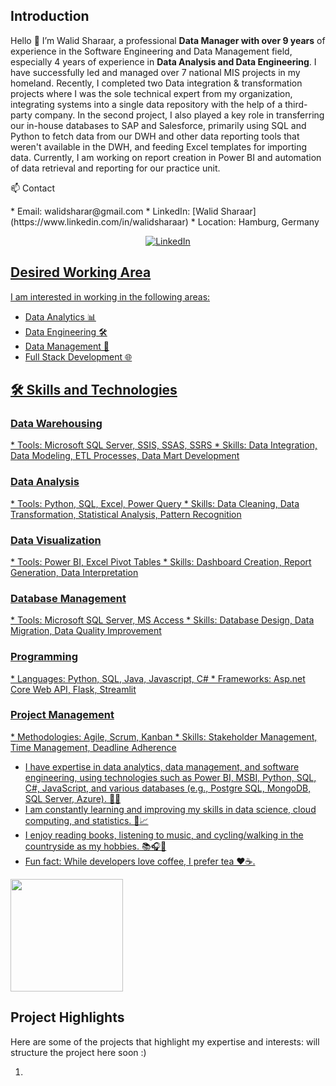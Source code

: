 <h2>  Introduction </h2>
<p>
Hello 👋 I’m Walid Sharaar, a professional <b>Data Manager with over 9 years</b> of experience in the Software Engineering and Data Management field, especially 4 years of experience in <b>Data Analysis and Data Engineering</b>. I have successfully led and managed over 7 national MIS projects in my homeland. Recently, I completed two Data integration & transformation projects where I was the sole technical expert from my organization, integrating systems into a single data repository with the help of a third-party company. In the second project, I also played a key role in transferring our in-house databases to SAP and Salesforce, primarily using SQL and Python to fetch data from our DWH and other data reporting tools that weren't available in the DWH, and feeding Excel templates for importing data. Currently, I am working on report creation in Power BI and automation of data retrieval and reporting for our practice unit.
</p>

</h2>📫 Contact</h2>
<p>
* Email: walidsharar@gmail.com
* LinkedIn: [Walid Sharaar](https://www.linkedin.com/in/walidsharaar)  
* Location: Hamburg, Germany
</p>
<!--<h4 align="center"> a Software Engineer who is a Data Science enthusiast based in Hamburg, Germany. </h4> <br> -->
<p align = "center">
<a href="https://www.linkedin.com/in/walidsharaar" target="_blank"><img src="https://img.shields.io/badge/LinkedIn-%230077B5.svg?&style=flat square&logo=linkedin&logoColor=white" alt="LinkedIn">
</p>
<h2>Desired Working Area</h2> 
<p>
I am interested in working in the following areas:</br>

* Data Analytics 📊 </br>
* Data Engineering 🛠️ </br>
* Data Management 📂 </br>
* Full Stack Development 🌐 </br>

</p>

<h2>🛠️ Skills and Technologies</h2> 

<h3>Data Warehousing</h3>
* Tools: Microsoft SQL Server, SSIS, SSAS, SSRS
* Skills: Data Integration, Data Modeling, ETL Processes, Data Mart Development
<h3>Data Analysis</h3>
* Tools: Python, SQL, Excel, Power Query
* Skills: Data Cleaning, Data Transformation, Statistical Analysis, Pattern Recognition
<h3>Data Visualization </h3>
* Tools: Power BI, Excel Pivot Tables
* Skills: Dashboard Creation, Report Generation, Data Interpretation
<h3>Database Management</h3>
* Tools: Microsoft SQL Server, MS Access
* Skills: Database Design, Data Migration, Data Quality Improvement
<h3>Programming</h3>
* Languages: Python, SQL, Java, Javascript, C#
* Frameworks: Asp.net Core Web API, Flask, Streamlit
<h3>Project Management</h3>
* Methodologies: Agile, Scrum, Kanban
* Skills: Stakeholder Management, Time Management, Deadline Adherence

<p>

* I have expertise in data analytics, data management, and software engineering, using technologies such as Power BI, MSBI, Python, SQL, C#, JavaScript, and various databases (e.g., Postgre SQL, MongoDB, SQL Server, Azure). 💼🔧</br>
* I am constantly learning and improving my skills in data science, cloud computing, and statistics. 🌱📈 </br>
* I enjoy reading books, listening to music, and cycling/walking in the countryside as my hobbies. 📚🎧🚴‍ </br>
* Fun fact: While developers love coffee, I prefer tea ❤️☕️. </br>
</p>












 <p >
<a  href="https://github.com/walidsharaar">
  <img height="180em" src="https://github-readme-stats.vercel.app/api/top-langs/?username=walidsharaar&theme=buefy&layout=compact" />
</a>
</p>
 <h2>Project Highlights</h2>
 <p>Here are some of the projects that highlight my expertise and interests: will structure the project here soon :)
<ol>
  <li></li>
</ol>
</p>
  
  
<!--
<img alt="GIF" src="https://github.com/walidsharaar/walidsharaar/blob/main/code.gif?raw=true" width="600" height="320" align="center" />

### 🛠 &nbsp;Tech Stack
-  💻 &nbsp; Python | Javascript 
-  📊 &nbsp; Power BI | Tableau 
-  🌐 &nbsp; HTML | CSS | Bootstrap | Material UI | Node.js | ReactJS
-  🛢  &nbsp; SQL | MS SQL |PostgreSQL 
-  🔧 &nbsp; Visual Studio | Git | Github | Postman API | Markdown 
-->



